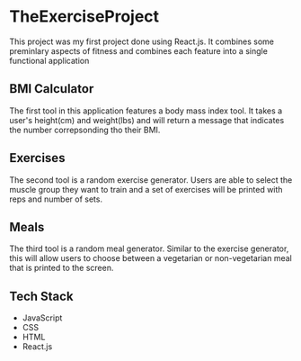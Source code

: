 # TheExerciseProject

This project was my first project done using React.js. It combines some preminlary aspects of fitness and combines each feature into a single functional application

## BMI Calculator

The first tool in this application features a body mass index tool. It takes a user's height(cm) and weight(lbs) and will return a message that indicates the number correpsonding tho their BMI.

## Exercises
The second tool is a random exercise generator. Users are able to select the muscle group they want to train and a set of exercises will be printed with reps and number of sets. 


## Meals

The third tool is a random meal generator. Similar to the exercise generator, this will allow users to choose between a vegetarian or non-vegetarian meal that is printed to the screen.

## Tech Stack
* JavaScript
* CSS
* HTML
* React.js
